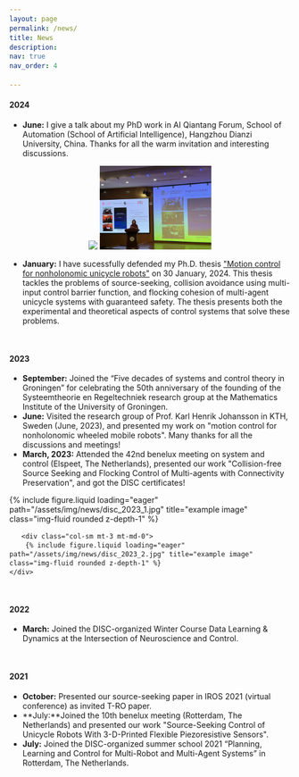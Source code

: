 ```yaml
---
layout: page
permalink: /news/
title: News
description: 
nav: true
nav_order: 4

---
```

#### 2024
- **June:** I give a talk about my PhD work in AI Qiantang Forum, School of Automation (School of Artificial Intelligence), Hangzhou Dianzi University, China. Thanks for all the warm invitation and interesting discussions.
<center class="half">
    <img src="/assets/img/news/hangzhou_1.jpg width="200"/>
    <img src="/assets/img/news/hangzhou_2.jpg" width="200"/>
</center>

-  **January:** I have sucessfully defended my Ph.D. thesis ["Motion control for nonholonomic unicycle robots"](https://research.rug.nl/en/publications/motion-control-for-nonholonomic-unicycle-robots)
 on 30 January, 2024. This thesis tackles the problems of source-seeking, collision avoidance using multi-input control barrier function, and flocking cohesion of multi-agent unicycle systems with guaranteed safety. The thesis presents both the experimental and theoretical aspects of control systems that solve these problems.   
<br>


#### 2023 
- **September:**  Joined the “Five decades of systems and control theory in Groningen” for celebrating the 50th anniversary of the founding of the Systeemtheorie en Regeltechniek research group at the Mathematics Institute of the University of Groningen. 
- **June:**  Visited the research group of Prof. Karl Henrik Johansson in KTH, Sweden (June, 2023), and presented my work on "motion control for nonholonomic wheeled mobile robots". Many thanks for all the discussions and meetings! 
- **March, 2023:** Attended the 42nd benelux meeting on system and control (Elspeet, The Netherlands), presented our work "Collision-free Source Seeking and Flocking Control of Multi-agents with Connectivity Preservation", and got the DISC certificates! 
<div class="row">
<div class="col-sm mt-3 mt-md-0">
          {% include figure.liquid loading="eager" path="/assets/img/news/disc_2023_1.jpg" title="example image" class="img-fluid rounded z-depth-1" %}
    </div>
    
       <div class="col-sm mt-3 mt-md-0">
        {% include figure.liquid loading="eager" path="/assets/img/news/disc_2023_2.jpg" title="example image" class="img-fluid rounded z-depth-1" %}
    </div>
</div>


<br>


#### 2022
-  **March:** Joined the DISC-organized Winter Course Data Learning & Dynamics at the Intersection of Neuroscience and Control.

<br>


#### 2021
- **October:** Presented our source-seeking paper in IROS 2021 (virtual conference) as invited T-RO paper.
- **July:**Joined the 10th benelux meeting (Rotterdam, The Netherlands) and presented our work "Source-Seeking Control of Unicycle Robots With 3-D-Printed Flexible Piezoresistive Sensors".
- **July:** Joined the DISC-organized summer school 2021 “Planning, Learning and Control for Multi-Robot and Multi-Agent Systems” in Rotterdam, The Netherlands.


